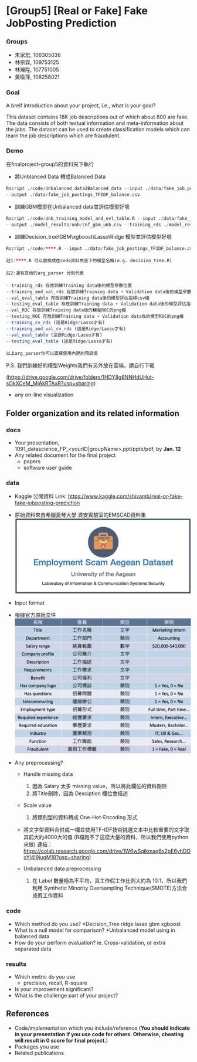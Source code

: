 # [Group5] [Real or Fake] Fake JobPosting Prediction

### Groups
* 朱家宏, 106305036
* 林宗霖, 109753125
* 林瀚陞, 107751005
* 黃瑜萍, 108258021

### Goal
A breif introduction about your project, i.e., what is your goal?

This dataset contains 18K job descriptions out of which about 800 are fake. The data consists of both textual information and meta-information about the jobs. The dataset can be used to create classification models which can learn the job descriptions which are fraudulent.

### Demo 
在finalproject-group5的資料夾下執行

* 將Unblanced Data 轉成Balanced Data
```R
Rscript ./code/Unbalanced_data2Balanced_data --input ./data/fake_job_postings_TFIDF.csv 
--output ./data/fake_job_postings_TFIDF_balance.csv
```

* 訓練GBM模型在Unbalanced data並評估模型好壞
```R
Rscript ./code/Unb_training_model_and_evl_table.R --input ./data/fake_job_postings.csv 
--output ./model_results/unb/cnf_gbm_unb.csv --training_rds ./model_results/unb/gbm_ub.rds
```

* 訓練Decision_tree\GBM\xgboost\Lasso\Ridge 模型並評估模型好壞
```R
Rscript ./code/****.R --input ./data/fake_job_postings_TFIDF_balance.csv 

註1:****.R 可以替換成在code資料夾底下的模型名稱(e.g. decision_tree.R)

註2:還有其他的arg_parser 分別代表

--training_rds 存放訓練Training data後的模型參數位置
--training_and_val_rds 存放訓練Training data + Validation data後的模型參數位置
--val_eval_table 存放訓練Training data後的模型評估指標csv檔
--testing_eval_table 存放訓練Training data + Validation data後的模型評估指標csv檔
--val_ROC 存放訓練Training data後的模型ROC的png檔
--testing_ROC 存放訓練Training data + Validation data後的模型ROC的png檔
--training_cv_rds (這是Ridge/Lasso才有)
--training_and_val_cv_rds (這是Ridge/Lasso才有)
--val_eval_table (這是Ridge/Lasso才有)
--testing_eval_table (這是Ridge/Lasso才有)

以上arg_parser你可以直接使用內建的預設值
```

P.S. 我們訓練好的模型Weights我們有另外放在雲端，請自行下載

(https://drive.google.com/drive/folders/1HDY8g8NNHdUHut-sOkXCeM_MjAkRTAxR?usp=sharing)

* any on-line visualization

## Folder organization and its related information

### docs
* Your presentation, 1091_datascience_FP_<yourID|groupName>.ppt/pptx/pdf, by **Jan. 12**
* Any related document for the final project
  * papers
  * software user guide

### data

* Kaggle 公開資料 Link: https://www.kaggle.com/shivamb/real-or-fake-fake-jobposting-prediction
* 原始資料來自希臘愛琴大學 資安實驗室的EMSCAD資料集
 ![Kaggle公開資料](/Images/EMSCAD資料集.png)

* Input format
* 根據官方原始文件
 ![Input_format](/Images/Input_format.png)
* Any preprocessing?

  * Handle missing data   
    1. 因為 Salary 太多 missing value，所以將此欄位的資料刪除
    2. 將Title刪除，因為 Desciption 欄位會描述
    
  * Scale value 
    1. 將類別型的資料轉成 One-Hot-Encoding 形式
    
  * 將文字型資料合併成一欄並使用TF-IDF技術挑選文本中比較重要的文字取其前大約4000大的值 
    (R檔跑不了這麼大量的資料，所以我們使用python來做)
    連結：https://colab.research.google.com/drive/1W6wSqikmaq6s2pE6yhDOoYl4I9jugM18?usp=sharing)
      
  * Unbalanced data preprocessing 
    1. 在 Label 數量極為不平均，真工作假工作比例大約為 10:1，所以我們利用 Synthetic Minority Oversampling Technique(SMOTE)方法合成假工作資料
  
### code

* Which method do you use? *Decision_Tree ridge lasso gbm xgboost
* What is a null model for comparison? *Unbalanced model using in balanced data
* How do your perform evaluation? ie. Cross-validation, or extra separated data

### results

* Which metric do you use 
  * precision, recall, R-square
* Is your improvement significant?
* What is the challenge part of your project?

## References
* Code/implementation which you include/reference (__You should indicate in your presentation if you use code for others. Otherwise, cheating will result in 0 score for final project.__)
* Packages you use
* Related publications


